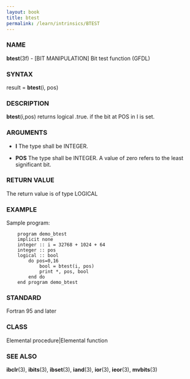 ```yaml
---
layout: book
title: btest
permalink: /learn/intrinsics/BTEST
---
```

### NAME

__btest__(3f) - \[BIT MANIPULATION\] Bit test function
(GFDL)

### SYNTAX

result = __btest__(i, pos)

### DESCRIPTION

__btest__(i,pos) returns logical .true. if the bit at POS in I is set.

### ARGUMENTS

  - __I__
    The type shall be INTEGER.

  - __POS__
    The type shall be INTEGER. A value of zero refers to the least
    significant bit.

### RETURN VALUE

The return value is of type LOGICAL

### EXAMPLE

Sample program:

```
    program demo_btest
    implicit none
    integer :: i = 32768 + 1024 + 64
    integer :: pos
    logical :: bool
        do pos=0,16
            bool = btest(i, pos)
            print *, pos, bool
        end do
    end program demo_btest
```

### STANDARD

Fortran 95 and later

### CLASS

Elemental procedure\|Elemental function

### SEE ALSO

__ibclr__(3), __ibits__(3), __ibset__(3), __iand__(3), __ior__(3),
__ieor__(3), __mvbits__(3)

